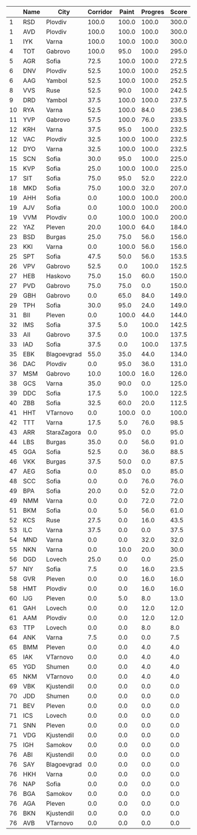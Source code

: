 | |Name|City|Corridor|Paint|Progres|Score|
|---|---|---|---|---|---|---|
|1|RSD|Plovdiv|100.0|100.0|100.0|300.0|
|1|AVD|Plovdiv|100.0|100.0|100.0|300.0|
|1|IYK|Varna|100.0|100.0|100.0|300.0|
|4|TOT|Gabrovo|100.0|95.0|100.0|295.0|
|5|AGR|Sofia|72.5|100.0|100.0|272.5|
|6|DNV|Plovdiv|52.5|100.0|100.0|252.5|
|6|AAG|Yambol|52.5|100.0|100.0|252.5|
|8|VVS|Ruse|52.5|90.0|100.0|242.5|
|9|DRD|Yambol|37.5|100.0|100.0|237.5|
|10|RYA|Varna|52.5|100.0|84.0|236.5|
|11|YVP|Gabrovo|57.5|100.0|76.0|233.5|
|12|KRH|Varna|37.5|95.0|100.0|232.5|
|12|VAC|Plovdiv|32.5|100.0|100.0|232.5|
|12|DYO|Varna|32.5|100.0|100.0|232.5|
|15|SCN|Sofia|30.0|95.0|100.0|225.0|
|15|KVP|Sofia|25.0|100.0|100.0|225.0|
|17|SIT|Sofia|75.0|95.0|52.0|222.0|
|18|MKD|Sofia|75.0|100.0|32.0|207.0|
|19|AHH|Sofia|0.0|100.0|100.0|200.0|
|19|AJV|Sofia|0.0|100.0|100.0|200.0|
|19|VVM|Plovdiv|0.0|100.0|100.0|200.0|
|22|YAZ|Pleven|20.0|100.0|64.0|184.0|
|23|BSD|Burgas|25.0|75.0|56.0|156.0|
|23|KKI|Varna|0.0|100.0|56.0|156.0|
|25|SPT|Sofia|47.5|50.0|56.0|153.5|
|26|VPV|Gabrovo|52.5|0.0|100.0|152.5|
|27|HEB|Haskovo|75.0|15.0|60.0|150.0|
|27|PVD|Gabrovo|75.0|75.0|0.0|150.0|
|29|GBH|Gabrovo|0.0|65.0|84.0|149.0|
|29|TPH|Sofia|30.0|95.0|24.0|149.0|
|31|BII|Pleven|0.0|100.0|44.0|144.0|
|32|IMS|Sofia|37.5|5.0|100.0|142.5|
|33|AII|Gabrovo|37.5|0.0|100.0|137.5|
|33|IAD|Sofia|37.5|0.0|100.0|137.5|
|35|EBK|Blagoevgrad|55.0|35.0|44.0|134.0|
|36|DAC|Plovdiv|0.0|95.0|36.0|131.0|
|37|MSM|Gabrovo|10.0|100.0|16.0|126.0|
|38|GCS|Varna|35.0|90.0|0.0|125.0|
|39|DDC|Sofia|17.5|5.0|100.0|122.5|
|40|ZBB|Sofia|32.5|60.0|20.0|112.5|
|41|HHT|VTarnovo|0.0|100.0|0.0|100.0|
|42|TTT|Varna|17.5|5.0|76.0|98.5|
|43|ARR|StaraZagora|0.0|95.0|0.0|95.0|
|44|LBS|Burgas|35.0|0.0|56.0|91.0|
|45|GGA|Sofia|52.5|0.0|36.0|88.5|
|46|VKK|Burgas|37.5|50.0|0.0|87.5|
|47|AEG|Sofia|0.0|85.0|0.0|85.0|
|48|SCC|Sofia|0.0|0.0|76.0|76.0|
|49|BPA|Sofia|20.0|0.0|52.0|72.0|
|49|NMM|Varna|0.0|0.0|72.0|72.0|
|51|BKM|Sofia|0.0|5.0|56.0|61.0|
|52|KCS|Ruse|27.5|0.0|16.0|43.5|
|53|ILC|Varna|37.5|0.0|0.0|37.5|
|54|MND|Varna|0.0|0.0|32.0|32.0|
|55|NKN|Varna|0.0|10.0|20.0|30.0|
|56|DGD|Lovech|25.0|0.0|0.0|25.0|
|57|NIY|Sofia|7.5|0.0|16.0|23.5|
|58|GVR|Pleven|0.0|0.0|16.0|16.0|
|58|HMT|Plovdiv|0.0|0.0|16.0|16.0|
|60|IJG|Pleven|0.0|5.0|8.0|13.0|
|61|GAH|Lovech|0.0|0.0|12.0|12.0|
|61|AAM|Plovdiv|0.0|0.0|12.0|12.0|
|63|TTP|Lovech|0.0|0.0|8.0|8.0|
|64|ANK|Varna|7.5|0.0|0.0|7.5|
|65|BMM|Pleven|0.0|0.0|4.0|4.0|
|65|IAK|VTarnovo|0.0|0.0|4.0|4.0|
|65|YGD|Shumen|0.0|0.0|4.0|4.0|
|65|NKM|VTarnovo|0.0|0.0|4.0|4.0|
|69|VBK|Kjustendil|0.0|0.0|0.0|0.0|
|70|JDD|Shumen|0.0|0.0|0.0|0.0|
|71|BEV|Pleven|0.0|0.0|0.0|0.0|
|71|ICS|Lovech|0.0|0.0|0.0|0.0|
|71|SNN|Pleven|0.0|0.0|0.0|0.0|
|71|VDG|Kjustendil|0.0|0.0|0.0|0.0|
|75|IGH|Samokov|0.0|0.0|0.0|0.0|
|76|ABI|Kjustendil|0.0|0.0|0.0|0.0|
|76|SAY|Blagoevgrad|0.0|0.0|0.0|0.0|
|76|HKH|Varna|0.0|0.0|0.0|0.0|
|76|NAP|Sofia|0.0|0.0|0.0|0.0|
|76|BGA|Samokov|0.0|0.0|0.0|0.0|
|76|AGA|Pleven|0.0|0.0|0.0|0.0|
|76|BKN|Kjustendil|0.0|0.0|0.0|0.0|
|76|AVB|VTarnovo|0.0|0.0|0.0|0.0|
